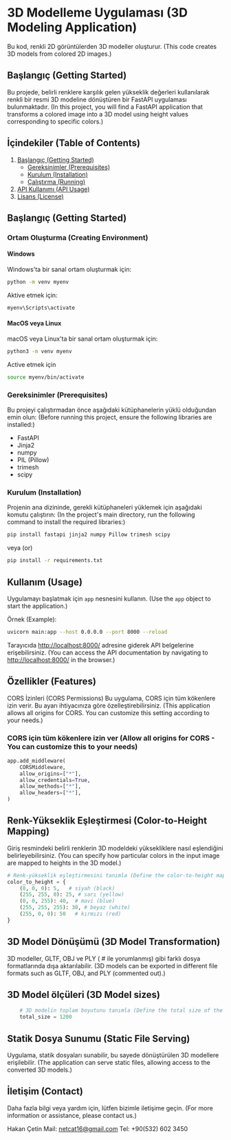 # 3D Modelleme Uygulaması (3D Modeling Application)

Bu kod, renkli 2D görüntülerden 3D modeller oluşturur. (This code creates 3D models from colored 2D images.)

## Başlangıç (Getting Started)

Bu projede, belirli renklere karşılık gelen yükseklik değerleri kullanılarak renkli bir resmi 3D modeline dönüştüren bir FastAPI uygulaması bulunmaktadır. (In this project, you will find a FastAPI application that transforms a colored image into a 3D model using height values corresponding to specific colors.)

## İçindekiler (Table of Contents)

1. [Başlangıç (Getting Started)](#başlangıç-getting-started)
   - [Gereksinimler (Prerequisites)](#gereksinimler-prerequisites)
   - [Kurulum (Installation)](#kurulum-installation)
   - [Çalıştırma (Running)](#çalıştırma-running)
2. [API Kullanımı (API Usage)](#api-kullanımı-api-usage)
3. [Lisans (License)](#lisans-license)

## Başlangıç (Getting Started)

### Ortam Oluşturma (Creating Environment)

#### Windows

Windows'ta bir sanal ortam oluşturmak için:

```bash
python -m venv myenv
```

Aktive etmek için:

```bash
myenv\Scripts\activate
```

#### MacOS veya Linux

macOS veya Linux'ta bir sanal ortam oluşturmak için:

```bash
python3 -m venv myenv

```

Active etmek için

```bash
source myenv/bin/activate
```

### Gereksinimler (Prerequisites)

Bu projeyi çalıştırmadan önce aşağıdaki kütüphanelerin yüklü olduğundan emin olun: (Before running this project, ensure the following libraries are installed:)

- FastAPI
- Jinja2
- numpy
- PIL (Pillow)
- trimesh
- scipy

### Kurulum (Installation)

Projenin ana dizininde, gerekli kütüphaneleri yüklemek için aşağıdaki komutu çalıştırın: (In the project's main directory, run the following command to install the required libraries:)

```bash
pip install fastapi jinja2 numpy Pillow trimesh scipy

```

veya (or)

```bash
pip install -r requirements.txt 
```

## Kullanım (Usage)

Uygulamayı başlatmak için `app` nesnesini kullanın. (Use the `app` object to start the application.)

Örnek (Example):

```bash
uvicorn main:app --host 0.0.0.0 --port 8000 --reload

```

Tarayıcıda <http://localhost:8000/> adresine giderek API belgelerine erişebilirsiniz. (You can access the API documentation by navigating to <http://localhost:8000/> in the browser.)

## Özellikler (Features)

CORS İzinleri (CORS Permissions)
Bu uygulama, CORS için tüm kökenlere izin verir. Bu ayarı ihtiyacınıza göre özelleştirebilirsiniz. (This application allows all origins for CORS. You can customize this setting according to your needs.)

### CORS için tüm kökenlere izin ver (Allow all origins for CORS - You can customize this to your needs)

```python
app.add_middleware(
    CORSMiddleware,
    allow_origins=["*"],
    allow_credentials=True,
    allow_methods=["*"],
    allow_headers=["*"],
)
```

## Renk-Yükseklik Eşleştirmesi (Color-to-Height Mapping)

Giriş resmindeki belirli renklerin 3D modeldeki yüksekliklere nasıl eşlendiğini belirleyebilirsiniz. (You can specify how particular colors in the input image are mapped to heights in the 3D model.)

```python
# Renk-yükseklik eşleştirmesini tanımla (Define the color-to-height mapping in millimeters)
color_to_height = {
    (0, 0, 0): 5,   # siyah (black)
    (255, 255, 0): 25, # sarı (yellow)
    (0, 0, 255): 40,  # mavi (blue)
    (255, 255, 255): 30, # beyaz (white)
    (255, 0, 0): 50   # kırmızı (red)
}

```

## 3D Model Dönüşümü (3D Model Transformation)

3D modeller, GLTF, OBJ ve PLY ( # ile yorumlanmış) gibi farklı dosya formatlarında dışa aktarılabilir. (3D models can be exported in different file formats such as GLTF, OBJ, and PLY (commented out).)

## 3D Model ölçüleri (3D Model sizes)

```python
    # 3D modelin toplam boyutunu tanımla (Define the total size of the 3D model in mm)
    total_size = 1200
```

## Statik Dosya Sunumu (Static File Serving)

Uygulama, statik dosyaları sunabilir, bu sayede dönüştürülen 3D modellere erişilebilir. (The application can serve static files, allowing access to the converted 3D models.)

## İletişim (Contact)

Daha fazla bilgi veya yardım için, lütfen bizimle iletişime geçin. (For more information or assistance, please contact us.)

Hakan Çetin 
Mail: netcat16@gmail.com 
Tel: +90(532) 602 3450 
